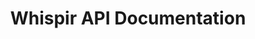 ---
title: Whispir API Documentation

language_tabs:
  - go: json
  - xml

toc_footers:
  - <a href='http://stage.whispir.io/register'>Register for an API Key</a>
  - <a href='http://github.com/tripit/slate'>Documentation by Slate</a>

includes:
  - intro
  - api-access
  - rate-limiting
  - conventions
  - messages
  - message-status
  - message-responses
  - templates
  - response-rules
  - contacts
  - distribution-lists
  - scenarios
  - workspaces
  - other

search: true
---